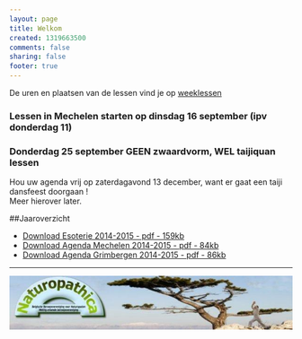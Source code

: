 ```yaml
--- 
layout: page
title: Welkom	
created: 1319663500
comments: false
sharing: false  
footer: true
---
```

 
De uren en plaatsen van de lessen vind je op [weeklessen](/taijiquan/weeklessen.html)

### Lessen in Mechelen starten op dinsdag 16 september (ipv donderdag 11)

### Donderdag 25 september GEEN zwaardvorm, WEL taijiquan lessen



Hou uw agenda vrij op zaterdagavond 13 december, want er gaat een taiji dansfeest doorgaan !  
Meer hierover later.


##Jaaroverzicht
* [Download Esoterie 2014-2015 - pdf - 159kb](/flyers/Esoterie_2014-2015.pdf) 
* [Download Agenda Mechelen 2014-2015 - pdf - 84kb](/flyers/Agenda_Mechelen_2014-2015.pdf)  
* [Download Agenda Grimbergen 2014-2015 - pdf - 86kb](/flyers/Agenda_Grimbergen_2014-2015.pdf) 

---

[![Naturopathica](images/naturopathica.jpg)](http://www.naturopathica.be/)
